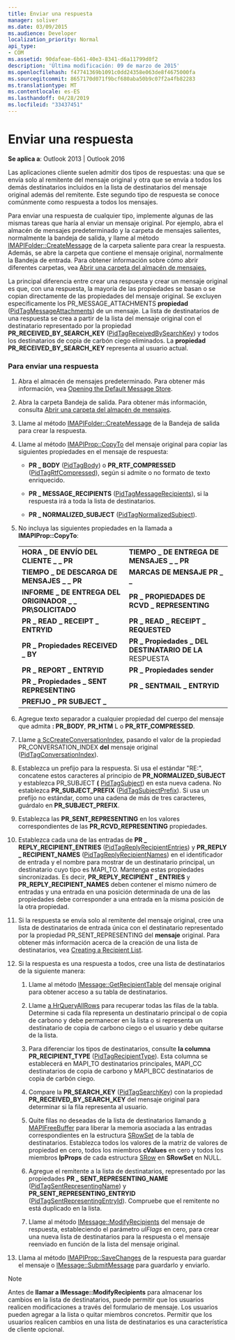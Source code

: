 ```yaml
---
title: Enviar una respuesta
manager: soliver
ms.date: 03/09/2015
ms.audience: Developer
localization_priority: Normal
api_type:
- COM
ms.assetid: 90dafeae-6b61-40e3-8341-d6a11799d0f2
description: 'Última modificación: 09 de marzo de 2015'
ms.openlocfilehash: f47741369b1091c0dd24358e063de8f4675000fa
ms.sourcegitcommit: 8657170d071f9bcf680aba50b9c07f2a4fb82283
ms.translationtype: MT
ms.contentlocale: es-ES
ms.lasthandoff: 04/28/2019
ms.locfileid: "33437451"
---
```

# <a name="sending-a-reply"></a>Enviar una respuesta

**Se aplica a**: Outlook 2013 | Outlook 2016 
  
Las aplicaciones cliente suelen admitir dos tipos de respuestas: una que se envía solo al remitente del mensaje original y otra que se envía a todos los demás destinatarios incluidos en la lista de destinatarios del mensaje original además del remitente. Este segundo tipo de respuesta se conoce comúnmente como respuesta a todos los mensajes.
  
Para enviar una respuesta de cualquier tipo, implemente algunas de las mismas tareas que haría al enviar un mensaje original. Por ejemplo, abra el almacén de mensajes predeterminado y la carpeta de mensajes salientes, normalmente la bandeja de salida, y llame al método [IMAPIFolder::CreateMessage](imapifolder-createmessage.md) de la carpeta saliente para crear la respuesta. Además, se abre la carpeta que contiene el mensaje original, normalmente la Bandeja de entrada. Para obtener información sobre cómo abrir diferentes carpetas, vea [Abrir una carpeta del almacén de mensajes.](opening-a-message-store-folder.md)
  
La principal diferencia entre crear una respuesta y crear un mensaje original es que, con una respuesta, la mayoría de las propiedades se basan o se copian directamente de las propiedades del mensaje original. Se excluyen específicamente los PR_MESSAGE_ATTACHMENTS **propiedad** ([PidTagMessageAttachments](pidtagmessageattachments-canonical-property.md)) de un mensaje. La lista de destinatarios de una respuesta se crea a partir de la lista del mensaje original con el destinatario representado por la propiedad **PR_RECEIVED_BY_SEARCH_KEY** ([PidTagReceivedBySearchKey](pidtagreceivedbysearchkey-canonical-property.md)) y todos los destinatarios de copia de carbón ciego eliminados. La **propiedad PR_RECEIVED_BY_SEARCH_KEY** representa al usuario actual. 
  
### <a name="to-send-a-reply"></a>Para enviar una respuesta
  
1. Abra el almacén de mensajes predeterminado. Para obtener más información, vea [Opening the Default Message Store](opening-the-default-message-store.md).
    
2. Abra la carpeta Bandeja de salida. Para obtener más información, consulta [Abrir una carpeta del almacén de mensajes](opening-a-message-store-folder.md).
    
3. Llame al método [IMAPIFolder::CreateMessage](imapifolder-createmessage.md) de la Bandeja de salida para crear la respuesta. 
    
4. Llame al método [IMAPIProp::CopyTo](imapiprop-copyto.md) del mensaje original para copiar las siguientes propiedades en el mensaje de respuesta: 
    
   - **PR \_ BODY** ([PidTagBody](pidtagbody-canonical-property.md)) o **PR_RTF_COMPRESSED** ([PidTagRtfCompressed](pidtagrtfcompressed-canonical-property.md)), según si admite o no formato de texto enriquecido.
    
   - **PR \_ MESSAGE_RECIPIENTS** ([PidTagMessageRecipients](pidtagmessagerecipients-canonical-property.md)), si la respuesta irá a toda la lista de destinatarios.
    
   - **PR \_ NORMALIZED_SUBJECT** ([PidTagNormalizedSubject](pidtagnormalizedsubject-canonical-property.md)).
    
5. No incluya las siguientes propiedades en la llamada a **IMAPIProp::CopyTo**:
    
    |||
    |:-----|:-----|
    |**HORA \_ DE ENVÍO DEL CLIENTE \_ \_ PR** <br/> |**TIEMPO \_ DE ENTREGA DE MENSAJES \_ \_ PR** <br/> |
    |**TIEMPO \_ DE DESCARGA DE MENSAJES \_ \_ PR** <br/> |**MARCAS DE MENSAJE PR \_ \_** <br/> |
    |**INFORME \_ DE ENTREGA DEL ORIGINADOR \_ \_ PR\SOLICITADO** <br/> |**PR \_ PROPIEDADES DE RCVD \_ REPRESENTING**  <br/> |
    |**PR \_ READ \_ RECEIPT \_ ENTRYID** <br/> |**PR \_ READ \_ RECEIPT \_ REQUESTED** <br/> |
    |**PR \_ Propiedades RECEIVED \_ BY**  <br/> |**PR \_ Propiedades \_ DEL DESTINATARIO DE LA** RESPUESTA  <br/> |
    |**PR \_ REPORT \_ ENTRYID** <br/> |**PR \_ Propiedades sender**  <br/> |
    |**PR \_ Propiedades \_ SENT REPRESENTING**  <br/> |**PR \_ SENTMAIL \_ ENTRYID** <br/> |
    |**PREFIJO \_ PR SUBJECT \_** <br/> | <br/> |
   
6. Agregue texto separador a cualquier propiedad del cuerpo del mensaje que admita **: PR_BODY**, **PR_HTM** L o **PR_RTF_COMPRESSED**.
    
7. Llame [a ScCreateConversationIndex](sccreateconversationindex.md), pasando el valor de la propiedad PR_CONVERSATION_INDEX **del** mensaje original ([PidTagConversationIndex](pidtagconversationindex-canonical-property.md)).
    
8. Establezca un prefijo para la respuesta. Si usa el estándar "RE:", concatene estos caracteres al principio de **PR_NORMALIZED_SUBJECT** y establezca PR_SUBJECT **(** [PidTagSubject](pidtagsubject-canonical-property.md)) en esta nueva cadena. No establezca **PR_SUBJECT_PREFIX** ([PidTagSubjectPrefix](pidtagsubjectprefix-canonical-property.md)). Si usa un prefijo no estándar, como una cadena de más de tres caracteres, guárdalo en **PR_SUBJECT_PREFIX**. 
    
9. Establezca las **PR_SENT_REPRESENTING** en los valores correspondientes de las **PR_RCVD_REPRESENTING** propiedades. 
    
10. Establezca cada una de las entradas de **PR \_ REPLY_RECIPIENT_ENTRIES** ([PidTagReplyRecipientEntries](pidtagreplyrecipiententries-canonical-property.md)) y **PR_REPLY \_ RECIPIENT_NAMES** ([PidTagReplyRecipientNames](pidtagreplyrecipientnames-canonical-property.md)) en el identificador de entrada y el nombre para mostrar de un destinatario principal, un destinatario cuyo tipo es MAPI_TO. Mantenga estas propiedades sincronizadas. Es decir, **PR_REPLY_RECIPIENT \_ ENTRIES** y **PR_REPLY_RECIPIENT_NAMES** deben contener el mismo número de entradas y una entrada en una posición determinada de una de las propiedades debe corresponder a una entrada en la misma posición de la otra propiedad. 
    
11. Si la respuesta se envía solo al remitente del mensaje original, cree una lista de destinatarios de entrada única con el destinatario representado por la propiedad PR_SENT_REPRESENTING del **mensaje** original. Para obtener más información acerca de la creación de una lista de destinatarios, vea [Creating a Recipient List](creating-a-recipient-list.md).
    
12. Si la respuesta es una respuesta a todos, cree una lista de destinatarios de la siguiente manera:
    
    1. Llame al método [IMessage::GetRecipientTable](imessage-getrecipienttable.md) del mensaje original para obtener acceso a su tabla de destinatarios. 
        
    2. Llame [a HrQueryAllRows](hrqueryallrows.md) para recuperar todas las filas de la tabla. Determine si cada fila representa un destinatario principal o de copia de carbono y debe permanecer en la lista o si representa un destinatario de copia de carbono ciego o el usuario y debe quitarse de la lista. 
        
    3. Para diferenciar los tipos de destinatarios, consulte **la columna PR_RECIPIENT_TYPE** ([PidTagRecipientType](pidtagrecipienttype-canonical-property.md)). Esta columna se establecerá en MAPI_TO destinatarios principales, MAPI_CC destinatarios de copia de carbono y MAPI_BCC destinatarios de copia de carbón ciego. 
        
    4. Compare la **PR_SEARCH_KEY** ([PidTagSearchKey](pidtagsearchkey-canonical-property.md)) con la propiedad **PR_RECEIVED_BY_SEARCH_KEY** del mensaje original para determinar si la fila representa al usuario. 
        
    5. Quite filas no deseadas de la lista de destinatarios llamando [a MAPIFreeBuffer](mapifreebuffer.md) para liberar la memoria asociada a las entradas correspondientes en la estructura [SRowSet](srowset.md) de la tabla de destinatarios. Establezca todos los valores de la matriz de valores de propiedad en cero, todos los miembros **cValues** en cero y todos los miembros **lpProps** de cada estructura [SRow](srow.md) en **SRowSet** en NULL. 
        
    6. Agregue el remitente a la lista de destinatarios, representado por las propiedades **PR \_ SENT_REPRESENTING_NAME** ([PidTagSentRepresentingName](pidtagsentrepresentingname-canonical-property.md)) y **PR_SENT_REPRESENTING_ENTRYID** ([PidTagSentRepresentingEntryId](pidtagsentrepresentingentryid-canonical-property.md)). Compruebe que el remitente no está duplicado en la lista.
        
    7. Llame al método [IMessage::ModifyRecipients](imessage-modifyrecipients.md) del mensaje de respuesta, estableciendo el parámetro  _ulFlags_ en cero, para crear una nueva lista de destinatarios para la respuesta o el mensaje reenviado en función de la lista del mensaje original. 
    
13. Llama al método [IMAPIProp::SaveChanges](imapiprop-savechanges.md) de la respuesta para guardar el mensaje o [IMessage::SubmitMessage](imessage-submitmessage.md) para guardarlo y enviarlo. 
    
> [!NOTE]
> Antes de **llamar a IMessage::ModifyRecipients** para almacenar los cambios en la lista de destinatarios, puede permitir que los usuarios realicen modificaciones a través del formulario de mensaje. Los usuarios pueden agregar a la lista o quitar miembros concretos. Permitir que los usuarios realicen cambios en una lista de destinatarios es una característica de cliente opcional. 
  

